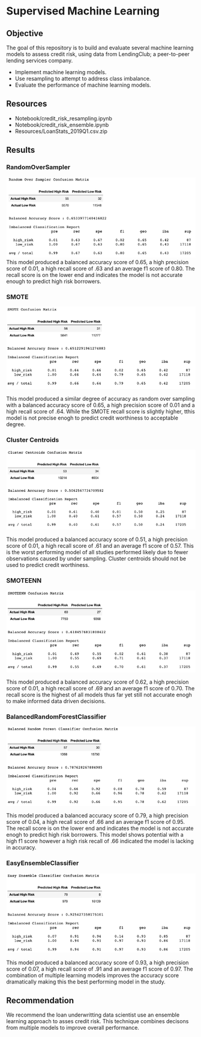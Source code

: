 # Supervised Machine Learning
## Objective
The goal of this repository is to build and evaluate several machine learning models to assess credit risk, using data from LendingClub; a peer-to-peer lending services company.
* Implement machine learning models.
* Use resampling to attempt to address class imbalance.
* Evaluate the performance of machine learning models.

## Resources
* Notebook/credit_risk_resampling.ipynb
* Notebook/credit_risk_ensemble.ipynb
* Resources/LoanStats_2019Q1.csv.zip

## Results

### RandomOverSampler
![](Resources/ros.png)
This model produced a balanced accuracy score of 0.65, a high precision score of 0.01, a high recall score of .63 and an average f1 score of 0.80. The recall score is on the lower end and indicates the model is not accurate enough to predict high risk borrowers. 

### SMOTE
![](Resources/smote.png)

This model produced a similar degree of accuracy as random over sampling with a balanced accuracy score of 0.65, a high precision score of 0.01 and a high recall score of .64. While the SMOTE recall score is slightly higher, tthis model is not precise enogh to predict credit worthiness to acceptable degree.

### Cluster Centroids
![](Resources/cc.png)

This model produced a balanced accuracy score of 0.51, a high precision score of 0.01, a high recall score of .61 and an average f1 score of 0.57. This is the worst performing model of all studies performed likely due to fewer observations caused by under sampling. Cluster centroids should not be used to predict credit worthiness.

### SMOTEENN
![](Resources/smoteenn.png)

This model produced a balanced accuracy score of 0.62, a high precision score of 0.01, a high recall score of .69 and an average f1 score of 0.70. The recall score is the highest of all models thus far yet still not accurate enogh to make informed data driven decisions. 

### BalancedRandomForestClassifier
![](Resources/brfc.png)

This model produced a balanced accuracy score of 0.79, a high precision score of 0.04, a high recall score of .66 and an average f1 score of 0.95. The recall score is on the lower end and indicates the model is not accurate enogh to predict high risk borrowers. 
This model shows potential with a high f1 score however a high risk recall of .66 indicated the model is lacking in accuracy. 

### EasyEnsembleClassifier
![](Resources/eec.png)

This model produced a balanced accuracy score of 0.93, a high precision score of 0.07, a high recall score of .91 and an average f1 score of 0.97. The combination of multiple learning models improves the accuracy score dramatically making this the best performing model in the study. 

## Recommendation
We recommend the loan underwritting data scientist use an ensemble learning approach to asses credit risk. This technique combines decisons from multiple models to improve overall performance. 